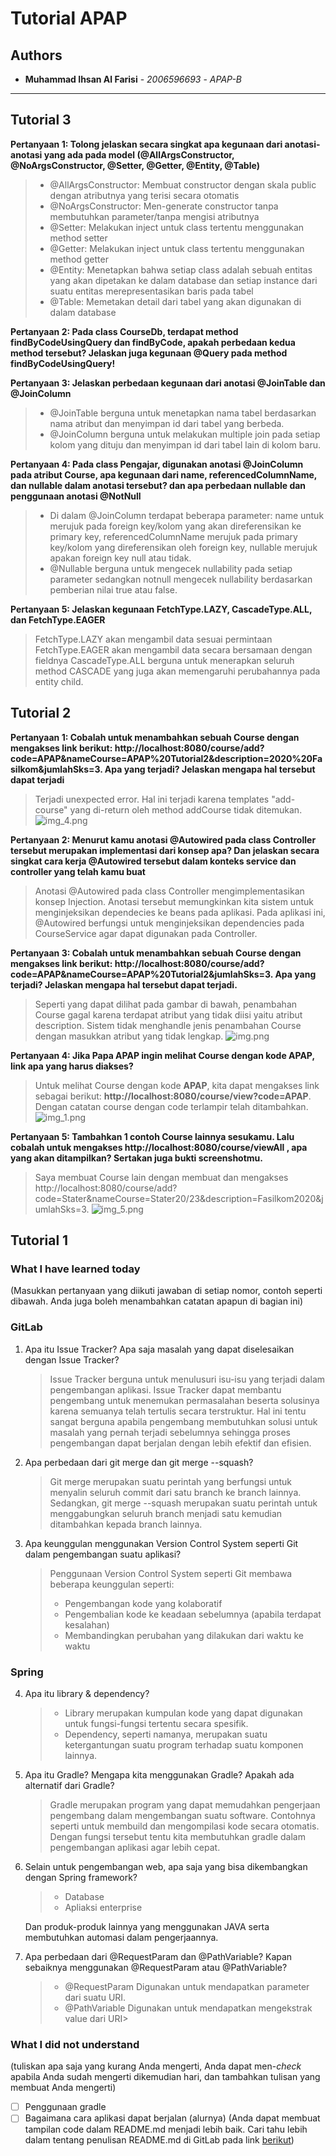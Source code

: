 # Tutorial APAP

## Authors

* **Muhammad Ihsan Al Farisi** - *2006596693* - *APAP-B*

---
## Tutorial 3
**Pertanyaan 1: Tolong jelaskan secara singkat apa kegunaan dari anotasi-anotasi yang ada pada model (@AllArgsConstructor,
@NoArgsConstructor, @Setter, @Getter, @Entity, @Table)**
> - @AllArgsConstructor: Membuat constructor dengan skala public dengan atributnya yang terisi secara otomatis
> - @NoArgsConstructor: Men-generate constructor tanpa membutuhkan parameter/tanpa mengisi atributnya
> - @Setter: Melakukan inject untuk class tertentu menggunakan method setter
> - @Getter: Melakukan inject untuk class tertentu menggunakan method getter
> - @Entity: Menetapkan bahwa setiap class adalah sebuah entitas yang akan dipetakan ke dalam database dan setiap instance dari suatu entitas merepresentasikan baris pada tabel
> - @Table: Memetakan detail dari tabel yang akan digunakan di dalam database


**Pertanyaan 2: Pada class CourseDb, terdapat method findByCodeUsingQuery dan findByCode, apakah perbedaan kedua method tersebut?
Jelaskan juga kegunaan @Query pada method findByCodeUsingQuery!**
>

**Pertanyaan 3: Jelaskan perbedaan kegunaan dari anotasi @JoinTable dan @JoinColumn**
> - @JoinTable berguna untuk menetapkan nama tabel berdasarkan nama atribut dan menyimpan id dari tabel yang berbeda.
> - @JoinColumn berguna untuk melakukan multiple join pada setiap kolom yang dituju dan menyimpan id dari tabel lain di kolom baru.


**Pertanyaan 4: Pada class Pengajar, digunakan anotasi @JoinColumn pada atribut Course, apa kegunaan dari name,
referencedColumnName, dan nullable dalam anotasi tersebut? dan apa perbedaan nullable dan penggunaan anotasi @NotNull**
> - Di dalam @JoinColumn terdapat beberapa parameter: name untuk merujuk pada foreign key/kolom yang akan direferensikan ke primary key, referencedColumnName merujuk pada primary key/kolom yang direferensikan oleh foreign key, nullable merujuk apakan foreign key null atau tidak.
> - @Nullable berguna untuk mengecek nullability pada setiap parameter sedangkan notnull mengecek nullability berdasarkan pemberian nilai true atau false.

**Pertanyaan 5: Jelaskan kegunaan FetchType.LAZY, CascadeType.ALL, dan FetchType.EAGER**
> FetchType.LAZY akan mengambil data sesuai permintaan
> FetchType.EAGER akan mengambil data secara bersamaan dengan fieldnya
> CascadeType.ALL berguna untuk menerapkan seluruh method CASCADE yang juga akan memengaruhi perubahannya pada entity child.

## Tutorial 2
**Pertanyaan 1: Cobalah untuk menambahkan sebuah Course dengan mengakses link berikut: 
http://localhost:8080/course/add?code=APAP&nameCourse=APAP%20Tutorial2&description=2020%20Fasilkom&jumlahSks=3.
Apa yang terjadi? Jelaskan mengapa hal tersebut dapat terjadi**
> Terjadi unexpected error. Hal ini terjadi karena templates "add-course" yang di-return oleh method addCourse tidak 
> ditemukan.
![img_4.png](img_4.png)

**Pertanyaan 2: Menurut kamu anotasi @Autowired pada class Controller tersebut merupakan implementasi dari konsep apa? 
Dan jelaskan secara singkat cara kerja @Autowired tersebut dalam konteks service dan controller yang telah kamu buat**
>Anotasi @Autowired pada class Controller mengimplementasikan konsep Injection. Anotasi tersebut memungkinkan kita sistem
> untuk menginjeksikan dependecies ke beans pada aplikasi. Pada aplikasi ini, @Autowired berfungsi untuk menginjeksikan
> dependencies pada CourseService agar dapat digunakan pada Controller.

**Pertanyaan 3: Cobalah untuk menambahkan sebuah Course dengan mengakses link berikut: 
http://localhost:8080/course/add?code=APAP&nameCourse=APAP%20Tutorial2&jumlahSks=3. Apa yang terjadi? Jelaskan mengapa 
hal tersebut dapat terjadi.**
> Seperti yang dapat dilihat pada gambar di bawah, penambahan Course gagal karena terdapat atribut yang tidak diisi 
> yaitu atribut description. Sistem tidak menghandle jenis penambahan Course dengan masukkan atribut yang tidak lengkap.
![img.png](img.png)

**Pertanyaan 4: Jika Papa APAP ingin melihat Course dengan kode APAP, link apa yang harus diakses?**
> Untuk melihat Course dengan kode **APAP**, kita dapat mengakses link sebagai berikut: 
> **http://localhost:8080/course/view?code=APAP**. Dengan catatan course dengan code terlampir telah ditambahkan.
![img_1.png](img_1.png)

**Pertanyaan 5: Tambahkan 1 contoh Course lainnya sesukamu. Lalu cobalah untuk mengakses 
http://localhost:8080/course/viewAll  , apa yang akan ditampilkan? Sertakan juga bukti screenshotmu.**
> Saya membuat Course lain dengan membuat dan mengakses 
> http://localhost:8080/course/add?code=Stater&nameCourse=Stater20/23&description=Fasilkom2020&jumlahSks=3.
![img_5.png](img_5.png)

## Tutorial 1
### What I have learned today
(Masukkan pertanyaan yang diikuti jawaban di setiap nomor, contoh seperti dibawah. Anda
juga boleh menambahkan catatan apapun di bagian ini)
### GitLab

1. Apa itu Issue Tracker? Apa saja masalah yang dapat diselesaikan dengan Issue Tracker?
   > Issue Tracker berguna untuk menulusuri isu-isu yang terjadi dalam pengembangan aplikasi. 
   > Issue Tracker dapat membantu pengembang untuk menemukan permasalahan beserta solusinya karena semuanya telah 
   > tertulis secara terstruktur. Hal ini tentu sangat berguna apabila pengembang membutuhkan solusi untuk masalah 
   > yang pernah terjadi sebelumnya sehingga proses pengembangan dapat berjalan dengan lebih efektif dan efisien.

2. Apa perbedaan dari git merge dan git merge --squash?
   > Git merge merupakan suatu perintah yang berfungsi untuk menyalin seluruh commit dari satu branch ke branch lainnya.
   > Sedangkan, git merge --squash merupakan suatu perintah untuk menggabungkan seluruh branch menjadi satu kemudian 
   > ditambahkan kepada branch lainnya.

3. Apa keunggulan menggunakan Version Control System seperti Git dalam pengembangan suatu aplikasi?
   > Penggunaan Version Control System seperti Git membawa beberapa keunggulan seperti:
    >- Pengembangan kode yang kolaboratif
    >- Pengembalian kode ke keadaan sebelumnya (apabila terdapat kesalahan)
    >- Membandingkan perubahan yang dilakukan dari waktu ke waktu

### Spring

4. Apa itu library & dependency?
    >- Library merupakan kumpulan kode yang dapat digunakan untuk fungsi-fungsi tertentu secara spesifik.
    >- Dependency, seperti namanya, merupakan suatu ketergantungan suatu program terhadap suatu komponen lainnya.

5. Apa itu Gradle? Mengapa kita menggunakan Gradle? Apakah ada alternatif dari Gradle?
   > Gradle  merupakan program yang dapat memudahkan pengerjaan pengembang dalam mengembangan suatu software. Contohnya
   > seperti untuk membuild dan mengompilasi kode secara otomatis. Dengan fungsi tersebut tentu kita membutuhkan gradle 
   > dalam pengembangan aplikasi agar lebih cepat.

6. Selain untuk pengembangan web, apa saja yang bisa dikembangkan dengan Spring framework?
    >- Database
    >- Apliaksi enterprise

   Dan produk-produk lainnya yang menggunakan JAVA serta membutuhkan automasi dalam pengerjaannya.

7. Apa perbedaan dari @RequestParam dan @PathVariable? Kapan sebaiknya menggunakan @RequestParam atau @PathVariable?
    >- @RequestParam
      Digunakan untuk mendapatkan parameter dari suatu URI.
    >- @PathVariable
      Digunakan untuk mendapatkan mengekstrak value dari URI>

### What I did not understand
(tuliskan apa saja yang kurang Anda mengerti, Anda dapat men-_check_ apabila Anda
sudah mengerti dikemudian hari, dan tambahkan tulisan yang membuat Anda mengerti)
- [ ] Penggunaan gradle
- [ ] Bagaimana cara aplikasi dapat berjalan (alurnya)
  (Anda dapat membuat tampilan code dalam README.md menjadi lebih baik. Cari tahu
  lebih dalam tentang penulisan README.md di GitLab pada link
  [berikut](https://help.github.com/en/articles/basic-writing-and-formatting-syntax))
